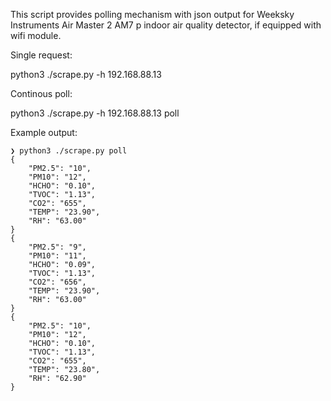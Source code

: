 This script provides polling mechanism with json output for Weeksky Instruments Air Master 2 AM7 p indoor air quality detector, if equipped with wifi module.

Single request:

python3 ./scrape.py -h 192.168.88.13

Continous poll:

python3 ./scrape.py -h 192.168.88.13 poll


Example output:
```
❯ python3 ./scrape.py poll
{
    "PM2.5": "10",
    "PM10": "12",
    "HCHO": "0.10",
    "TVOC": "1.13",
    "CO2": "655",
    "TEMP": "23.90",
    "RH": "63.00"
}
{
    "PM2.5": "9",
    "PM10": "11",
    "HCHO": "0.09",
    "TVOC": "1.13",
    "CO2": "656",
    "TEMP": "23.90",
    "RH": "63.00"
}
{
    "PM2.5": "10",
    "PM10": "12",
    "HCHO": "0.10",
    "TVOC": "1.13",
    "CO2": "655",
    "TEMP": "23.80",
    "RH": "62.90"
}
```
